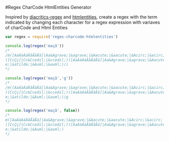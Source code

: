 #Regex CharCode HtmlEntities Generator

Inspired by [diacritics-regex](https://www.npmjs.com/package/diacritic-regex) and [htmlentities](https://www.npmjs.com/package/htmlentities), create a regex with the term indicated by changing each character for a regex expression with variaves of charCode and Html Entities

```javascript
var regex = require('regex-charcode-htmlentities')

console.log(regex('maçã'))
/*
/m([AaÀàÁáÂâÃãÄä]|Aa&Agrave;|&agrave;|&Aacute;|&aacute;|&Acirc;|&acirc;|&Atilde;|&atilde;|&Auml;|&auml;)
([CcÇç]|Cc&Ccedil;|&ccedil;)([AaÀàÁáÂâÃãÄä]|Aa&Agrave;|&agrave;|&Aacute;|&aacute;|&Acirc;|&acirc;|&Atild
e;|&atilde;|&Auml;|&auml;)/i
*/

console.log(regex('maçã','g'))
/*
/m([AaÀàÁáÂâÃãÄä]|Aa&Agrave;|&agrave;|&Aacute;|&aacute;|&Acirc;|&acirc;|&Atilde;|&atilde;|&Auml;|&auml;)
([CcÇç]|Cc&Ccedil;|&ccedil;)([AaÀàÁáÂâÃãÄä]|Aa&Agrave;|&agrave;|&Aacute;|&aacute;|&Acirc;|&acirc;|&Atild
e;|&atilde;|&Auml;|&auml;)/g
*/

console.log(regex('maçã', false))
/*
m([AaÀàÁáÂâÃãÄä]|Aa&Agrave;|&agrave;|&Aacute;|&aacute;|&Acirc;|&acirc;|&Atilde;|&atilde;|&Auml;|&auml;)
([CcÇç]|Cc&Ccedil;|&ccedil;)([AaÀàÁáÂâÃãÄä]|Aa&Agrave;|&agrave;|&Aacute;|&aacute;|&Acirc;|&acirc;|&Atild
e;|&atilde;|&Auml;|&auml;)
*/
```

